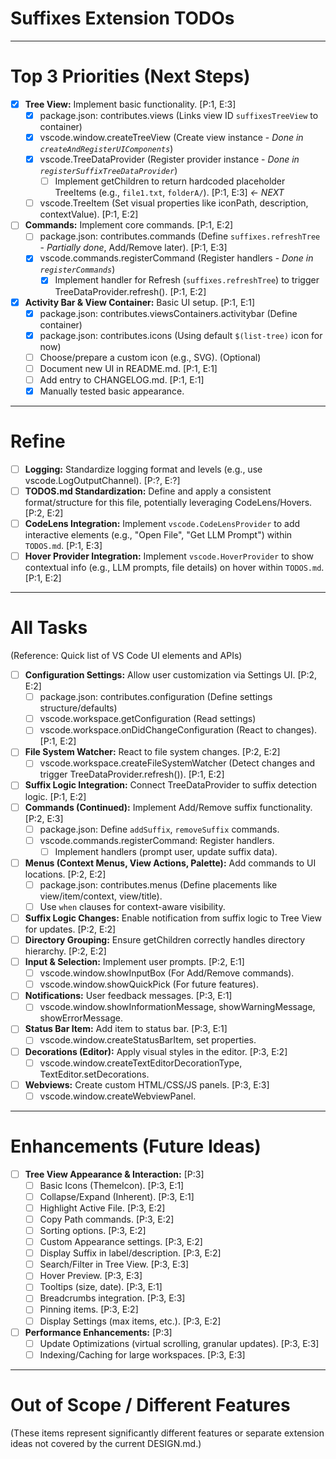 # Suffixes Extension TODOs

---

# Top 3 Priorities (Next Steps)

- [x] **Tree View:** Implement basic functionality. [P:1, E:3]
  - [x] package.json: contributes.views (Links view ID `suffixesTreeView` to container)
  - [x] vscode.window.createTreeView (Create view instance - _Done in `createAndRegisterUIComponents`_)
  - [x] vscode.TreeDataProvider (Register provider instance - _Done in `registerSuffixTreeDataProvider`_)
    - [ ] Implement getChildren to return hardcoded placeholder TreeItems (e.g., `file1.txt`, `folderA/`). [P:1, E:3] _<- NEXT_
  - [ ] vscode.TreeItem (Set visual properties like iconPath, description, contextValue). [P:1, E:2]
- [ ] **Commands:** Implement core commands. [P:1, E:2]
  - [ ] package.json: contributes.commands (Define `suffixes.refreshTree` - _Partially done_, Add/Remove later). [P:1, E:3]
  - [x] vscode.commands.registerCommand (Register handlers - _Done in `registerCommands`_)
    - [x] Implement handler for Refresh (`suffixes.refreshTree`) to trigger TreeDataProvider.refresh(). [P:1, E:2]
- [x] **Activity Bar & View Container:** Basic UI setup. [P:1, E:1]
  - [x] package.json: contributes.viewsContainers.activitybar (Define container)
  - [x] package.json: contributes.icons (Using default `$(list-tree)` icon for now)
  - [ ] Choose/prepare a custom icon (e.g., SVG). (Optional)
  - [ ] Document new UI in README.md. [P:1, E:1]
  - [ ] Add entry to CHANGELOG.md. [P:1, E:1]
  - [x] Manually tested basic appearance.

---

# Refine

- [ ] **Logging:** Standardize logging format and levels (e.g., use vscode.LogOutputChannel). [P:?, E:?]
- [ ] **TODOS.md Standardization:** Define and apply a consistent format/structure for this file, potentially leveraging CodeLens/Hovers. [P:2, E:2]
- [ ] **CodeLens Integration:** Implement `vscode.CodeLensProvider` to add interactive elements (e.g., "Open File", "Get LLM Prompt") within `TODOS.md`. [P:1, E:3]
- [ ] **Hover Provider Integration:** Implement `vscode.HoverProvider` to show contextual info (e.g., LLM prompts, file details) on hover within `TODOS.md`. [P:1, E:2]

---

# All Tasks

(Reference: Quick list of VS Code UI elements and APIs)

- [ ] **Configuration Settings:** Allow user customization via Settings UI. [P:2, E:2]
  - [ ] package.json: contributes.configuration (Define settings structure/defaults)
  - [ ] vscode.workspace.getConfiguration (Read settings)
  - [ ] vscode.workspace.onDidChangeConfiguration (React to changes). [P:1, E:2]
- [ ] **File System Watcher:** React to file system changes. [P:2, E:2]
  - [ ] vscode.workspace.createFileSystemWatcher (Detect changes and trigger TreeDataProvider.refresh()). [P:1, E:2]
- [ ] **Suffix Logic Integration:** Connect TreeDataProvider to suffix detection logic. [P:1, E:2]
- [ ] **Commands (Continued):** Implement Add/Remove suffix functionality. [P:2, E:3]
  - [ ] package.json: Define `addSuffix`, `removeSuffix` commands.
  - [ ] vscode.commands.registerCommand: Register handlers.
    - [ ] Implement handlers (prompt user, update suffix data).
- [ ] **Menus (Context Menus, View Actions, Palette):** Add commands to UI locations. [P:2, E:2]
  - [ ] package.json: contributes.menus (Define placements like view/item/context, view/title).
  - [ ] Use `when` clauses for context-aware visibility.
- [ ] **Suffix Logic Changes:** Enable notification from suffix logic to Tree View for updates. [P:2, E:2]
- [ ] **Directory Grouping:** Ensure getChildren correctly handles directory hierarchy. [P:2, E:2]
- [ ] **Input & Selection:** Implement user prompts. [P:2, E:1]
  - [ ] vscode.window.showInputBox (For Add/Remove commands).
  - [ ] vscode.window.showQuickPick (For future features).
- [ ] **Notifications:** User feedback messages. [P:3, E:1]
  - [ ] vscode.window.showInformationMessage, showWarningMessage, showErrorMessage.
- [ ] **Status Bar Item:** Add item to status bar. [P:3, E:1]
  - [ ] vscode.window.createStatusBarItem, set properties.
- [ ] **Decorations (Editor):** Apply visual styles in the editor. [P:3, E:2]
  - [ ] vscode.window.createTextEditorDecorationType, TextEditor.setDecorations.
- [ ] **Webviews:** Create custom HTML/CSS/JS panels. [P:3, E:3]
  - [ ] vscode.window.createWebviewPanel.

---

# Enhancements (Future Ideas)

- [ ] **Tree View Appearance & Interaction:** [P:3]
  - [ ] Basic Icons (ThemeIcon). [P:3, E:1]
  - [ ] Collapse/Expand (Inherent). [P:3, E:1]
  - [ ] Highlight Active File. [P:3, E:2]
  - [ ] Copy Path commands. [P:3, E:2]
  - [ ] Sorting options. [P:3, E:2]
  - [ ] Custom Appearance settings. [P:3, E:2]
  - [ ] Display Suffix in label/description. [P:3, E:2]
  - [ ] Search/Filter in Tree View. [P:3, E:3]
  - [ ] Hover Preview. [P:3, E:3]
  - [ ] Tooltips (size, date). [P:3, E:1]
  - [ ] Breadcrumbs integration. [P:3, E:3]
  - [ ] Pinning items. [P:3, E:2]
  - [ ] Display Settings (max items, etc.). [P:3, E:2]
- [ ] **Performance Enhancements:** [P:3]
  - [ ] Update Optimizations (virtual scrolling, granular updates). [P:3, E:3]
  - [ ] Indexing/Caching for large workspaces. [P:3, E:3]

---

# Out of Scope / Different Features

(These items represent significantly different features or separate extension ideas not covered by the current DESIGN.md.)
